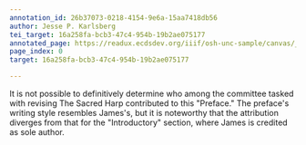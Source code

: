 ```yaml
---
annotation_id: 26b37073-0218-4154-9e6a-15aa7418db56
author: Jesse P. Karlsberg
tei_target: 16a258fa-bcb3-47c4-954b-19b2ae075177
annotated_page: https://readux.ecdsdev.org/iiif/osh-unc-sample/canvas/_osh-1.jpg
page_index: 0
target: 16a258fa-bcb3-47c4-954b-19b2ae075177

---
```

<p>It is not possible to definitively determine who among the committee tasked with revising The Sacred Harp contributed to this "Preface." The preface's writing style resembles James's, but it is noteworthy that the attribution diverges from that for the "Introductory" section, where James is credited as sole author.</p>